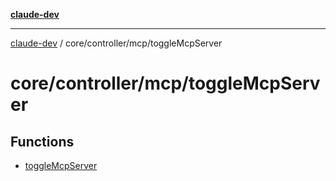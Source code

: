 [**claude-dev**](../../../../README.md)

***

[claude-dev](../../../../README.md) / core/controller/mcp/toggleMcpServer

# core/controller/mcp/toggleMcpServer

## Functions

- [toggleMcpServer](functions/toggleMcpServer.md)
